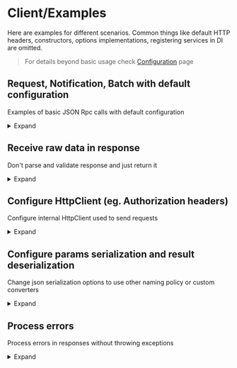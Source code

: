 # Client/Examples

Here are examples for different scenarios. Common things like default HTTP headers, constructors, options implementations, registering services in DI are omitted.

> For details beyond basic usage check [Configuration](configuration) page

## Request, Notification, Batch with default configuration

Examples of basic JSON Rpc calls with default configuration

<details>
<summary>Expand</summary>

<table>
<tr>
    <td>
        Client's method
    </td>
    <td>
        Sended JSON Rpc call 
    </td>
</tr>

<tr>
<td valign="top">

Request
```cs
public async Task<Guid> CreateUser(string login, CancellationToken token)
{
    var response = await SendRequest("users.create", new CreateRequest(login), token);
    return response.GetResponseOrThrow<Guid>();
}

var response = await myClient.CreateUser("user_login", token);
```

</td>
<td>

```json
{
    "id": "56249f26-9748-461c-aeaf-b74b6a244ac6",
    "method": "users.create",
    "params": {
        "login": "user_login"
    },
    "jsonrpc": "2.0"
}
```

</td>
</tr>

<tr>
<td valign="top">

Notification
```cs
public async Task CreateUser(string login, CancellationToken token) =>
    await SendNotification("users.create", new CreateRequest(login), token);

await myClient.CreateUser("user_login", token);
```

</td>
<td>

```json
{
    "method": "users.create",
    "params": {
        "login": "user_login"
    },
    "jsonrpc": "2.0"
}
```

</td>
</tr>

<tr>
<td valign="top">

Batch
```cs
public async Task<Dictionary<string, Guid>> CreateUsers(IEnumerable<string> logins, CancellationToken token)
{
    var calls = logins.Select(l =>
            new Request<CreateRequest>(RpcIdGenerator.GenerateId(), "user.create", new(l)))
        .ToArray();
    var response = await SendBatch(calls, token);
    return calls.ToDictionary(static c => c.Params.Login, c => response.GetResponseOrThrow<Guid>(c.Id));
}

var response = await myClient.CreateUsers(new[] { "user_login1", "user_login2" }, token);
```

</td>
<td>

```json
[
    {
        "id": "8fc6020d-c9a7-4d9b-913a-6868580a5f72",
        "method": "users.create",
        "params": {
            "login": "user_login1"
        },
        "jsonrpc": "2.0"
    },
    {
        "id": "5c24149a-c6b3-47ba-babf-1e5ad774973d",
        "method": "users.create",
        "params": {
            "login": "user_login2"
        },
        "jsonrpc": "2.0"
    }
]
```

</td>
</tr>

</table>

</details>

## Receive raw data in response

Don't parse and validate response and just return it

<details>
<summary>Expand</summary>

```cs
public async Task<byte[]> GetFile(string name, CancellationToken token)
{
    var call = new Request<GetFileRequest>(RpcIdGenerator.GenerateId(), "file.get", new(name));
    var response = await Send(call, token); // response is HttpResponseMessage
    response.EnsureSuccessStatusCode();
    return await response.Content.ReadAsByteArrayAsync(token);
}
```

</details>

</details>

## Configure HttpClient (eg. Authorization headers)

Configure internal HttpClient used to send requests

<details>
<summary>Expand</summary>

```cs
public class MyJsonRpcClient
{
    public override string UserAgent => "User-Agent header value";
    protected override Encoding Encoding => Encoding.UTF32;

    public MyJsonRpcClient(HttpClient client, IOptions<MyJsonRpcClientOptions> options, IJsonRpcIdGenerator jsonRpcIdGenerator, ILogger<MyJsonRpcClient> logger)
        : base(client, options.Value, jsonRpcIdGenerator, logger)
    {
        var basicAuth = Convert.ToBase64String(Encoding.UTF8.GetBytes("login:password"));
        client.DefaultRequestHeaders.Authorization = new AuthenticationHeaderValue("Basic", basicAuth);
    }
}
```

</details>

## Configure params serialization and result deserialization

Change json serialization options to use other naming policy or custom converters

<details>
<summary>Expand</summary>

You can use one of predefined values from `JsonRpcSerializerOptions` class or create your own `JsonSerializerOptions`.

> This options won't affect JSON Rpc "headers" (id, method, jsonrpc) - their serialization logic configured by `HeadersJsonSerializerOptions` and it's not recommended to change it

```cs
public class MyJsonRpcClient
{
    public override JsonSerializerOptions DataJsonSerializerOptions => JsonRpcSerializerOptions.CamelCase;

    public MyJsonRpcClient(HttpClient client, IOptions<MyJsonRpcClientOptions> options, IJsonRpcIdGenerator jsonRpcIdGenerator, ILogger<MyJsonRpcClient> logger)
        : base(client, options.Value, jsonRpcIdGenerator, logger)
    {
    }
}
```

</details>

## Process errors

Process errors in responses without throwing exceptions

<details>
<summary>Expand</summary>

```cs
public async Task<BusinessError?> GetError(CancellationToken token)
{
    var response = await SendRequest("error.get", new { }, token);
    if (!response.HasError())
    {
        return null;
    }

    var errorCode = response.AsAnyError().Code;
    if (errorCode != 123)
    {
        throw new ArgumentException($"Unexpected error code {errorCode}");
    }

    return response.AsTypedError<BusinessError>().Data;
}
```

</details>